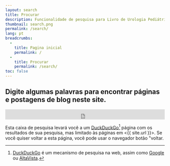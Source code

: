 ```yaml
---
layout: search
title: Procurar
description: Funcionalidade de pesquisa para Livro de Urologia Pediátrica.
thumbnail: search.png
permalink: /search/
lang: pt
breadcrumbs:
  - 
    title: Pagina inicial
    permalink: /
  - 
    title: Procurar
    permalink: /search/
toc: false
---
```


## Digite algumas palavras para encontrar páginas e postagens de blog neste site.

<iframe src="https://duckduckgo.com/search.html?site=pediatricurologybook.com&prefill=Search PediatricUrologyBook.com" style="overflow:hidden;margin:0;padding:0;width:100%;height:2rem;" frameborder="0"></iframe>

Esta caixa de pesquisa levará você a um [DuckDuckGo](https://duckduckgo.com/)[^ddg]
página com os resultados de sua pesquisa, mas limitado às páginas em
<{{ site.url }}>. Se você quiser voltar a esta página, você pode usar o navegador
botão "voltar.

[^ddg]:
    [DuckDuckGo](https://duckduckgo.com/) é um mecanismo de pesquisa na web, assim como
    [Google](https://www.google.com/) ou
    [AltaVista](https://en.wikipedia.org/wiki/AltaVista).